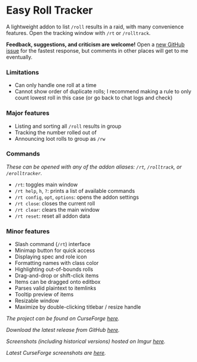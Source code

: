 # Easy Roll Tracker

A lightweight addon to list `/roll` results in a raid,
with many convenience features. Open the tracking window
with `/rt` or `/rolltrack`.

**Feedback, suggestions, and criticism are welcome!**
Open a [new GitHub issue][5] for the fastest response,
but comments in other places will get to me eventually.

### Limitations
- Can only handle one roll at a time
- Cannot show order of duplicate rolls; I recommend
making a rule to only count lowest roll in this case
(or go back to chat logs and check)

### Major features

- Listing and sorting all `/roll` results in group
- Tracking the number rolled out of
- Announcing loot rolls to group as `/rw`

### Commands

*These can be opened with any of the addon aliases:*
*`/rt`, `/rolltrack`, or `/erolltracker`.*

- `/rt`: toggles main window
- `/rt help`, `h`, `?`: prints a list of available commands
- `/rt config`, `opt`, `options`: opens the addon settings
- `/rt close`: closes the current roll
- `/rt clear`: clears the main window
- `/rt reset`: reset all addon data

### Minor features

- Slash command (`/rt`) interface
- Minimap button for quick access
- Displaying spec and role icon
- Formatting names with class color
- Highlighting out-of-bounds rolls
- Drag-and-drop or shift-click items
- Items can be dragged onto editbox
- Parses valid plaintext to itemlinks
- Tooltip preview of items
- Resizable window
- Maximize by double-clicking titlebar / resize handle

*The project can be found on CurseForge [here][1].*

*Download the latest release from GitHub [here][2].*

*Screenshots (including historical versions) hosted*
*on Imgur [here][3].*

*Latest CurseForge screenshots are [here][4].*

[1]: https://www.curseforge.com/wow/addons/easy-roll-tracker
[2]: https://github.com/ErythroGuild/EasyRollTracker/releases/latest
[3]: https://imgur.com/a/AZu9CpG
[4]: https://www.curseforge.com/wow/addons/easy-roll-tracker/screenshots
[5]: https://github.com/ErythroGuild/EasyRollTracker/issues/new
